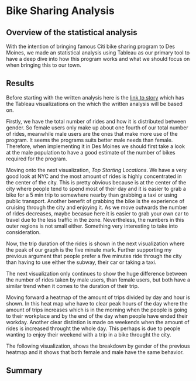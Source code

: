# Bike Sharing Analysis
## Overview of the statistical analysis
With the intention of bringing famous Citi bike sharing program to Des Moines, we made an statistical analysis using Tableau as our primary tool to have a deep dive into how this program works and what we should focus on when bringing this to our town.

## Results
Before starting with the written analysis here is the [link to story](https://public.tableau.com/shared/GSN48TXM3?:display_count=n&:origin=viz_share_link) which has the Tableau visualizations on the which the written analysis will be based on.

Firstly, we have the total number of rides and how it is distributed between gender. So female users only make up about one fourth of our total number of rides, meanwhile male users are the ones that make more use of the program. It seems the programs suits better male needs than female. Therefore, when implementing it in Des Moines we should first take a look at the male population to have a good estimate of the number of bikes required for the program.

Moving onto the next visualization, _Top Starting Locations_. We have a very good look at NYC and the most amount of rides is highly concentrated in the center of the city. This is pretty obvious because is at the center of the city where people tend to spend most of their day and it is easier to grab a bike for a 5 min trip to somewhere nearby than grabbing a taxi or using public transport. Another benefit of grabbing the bike is the experience of cruising through the city and enjoying it. As we move outwards the number of rides decreases, maybe becasue here it is easier to grab your own car to travel due to the less traffic in the zone. Nevertheless, the numbers in this outer regions is not small either. Something very interesting to take into consideration.

Now, the trip duration of the rides is shown in the next visualization where the peak of our graph is the five minute mark. Further supporting my previous argument that people prefer a five minutes ride through the city than having to use either the subway, their car or taking a taxi.

The next visualization only continues to show the huge difference between the number of rides taken by male users, than female users, but both have a similar trend when it comes to the duration of their trip.

Moving forward a heatmap of the amount of trips divided by day and hour is shown. In this heat map whe have to clear peak hours of the day where the amount of trips increases which is in the morning when the people is going to their workplace and by the end of the day when people have ended their workday. Another clear distintion is made on weekends when the amount of rides is increased throught the whole day. This perhaps is due to people wanting to enjoy their weekend with a trip in a bike throught the city. 

The following visualization, shows the breakdown by gender of the previous heatmap and it shows that both female and male have the same behavior. 


## Summary
